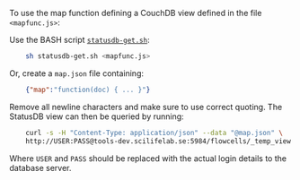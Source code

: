 To use the map function defining a CouchDB view defined in the file <code>\<mapfunc.js\></code>:

Use the BASH script [<code>statusdb-get.sh</code>](https://github.com/jgruselius/misc/blob/master/BASH/statusdb-get.sh):
```bash
    sh statusdb-get.sh <mapfunc.js>
```

Or, create a <code>map.json</code> file containing:
```json
    {"map":"function(doc) { ... }"}
```
Remove all newline characters and make sure to use correct quoting.
The StatusDB view can then be queried by running:
```bash
    curl -s -H "Content-Type: application/json" --data "@map.json" \
    http://USER:PASS@tools-dev.scilifelab.se:5984/flowcells/_temp_view
```
Where <code>USER</code> and <code>PASS</code> should be replaced with the actual login details to the database server.
